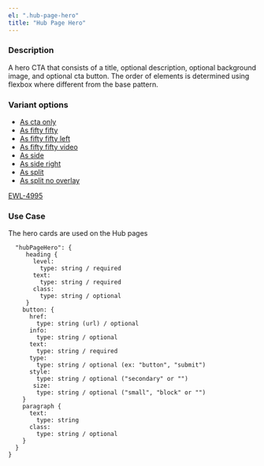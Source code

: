 ```yaml
---
el: ".hub-page-hero"
title: "Hub Page Hero"
---
```

### Description

A hero CTA that consists of a title, optional description, optional background image, and optional cta button. The order of elements is determined using flexbox where different from the base pattern.

### Variant options
* [As cta only](?p=molecules-hub-hero-as-cta-only)
* [As fifty fifty](?p=molecules-hub-hero-as-fifty-fifty)
* [As fifty fifty left](?p=molecules-hub-hero-as-fifty-fifty-left)
* [As fifty fifty video](?p=molecules-hub-hero-as-fifty-fifty-video)
* [As side](?p=molecules-hub-hero-as-side)
* [As side right](?p=molecules-hub-hero-as-side-right)
* [As split](?p=molecules-hub-hero-as-split)
* [As split no overlay](?p=molecules-hub-hero-as-split-no-overlay)

[EWL-4995](https://issues.ama-assn.org/browse/EWL-4995)


### Use Case
The hero cards are used on the Hub pages 

~~~
  "hubPageHero": {
     heading {
       level:
         type: string / required
       text:
         type: string / required
       class:
         type: string / optional
     }
    button: {
      href:
        type: string (url) / optional
      info: 
        type: string / optional
      text: 
        type: string / required
      type:
        type: string / optional (ex: "button", "submit")
      style:
        type: string / optional ("secondary" or "")
       size:
        type: string / optional ("small", "block" or "")
    }
    paragraph {
      text:
        type: string
      class:
        type: string / optional
    }
  }
}
~~~
